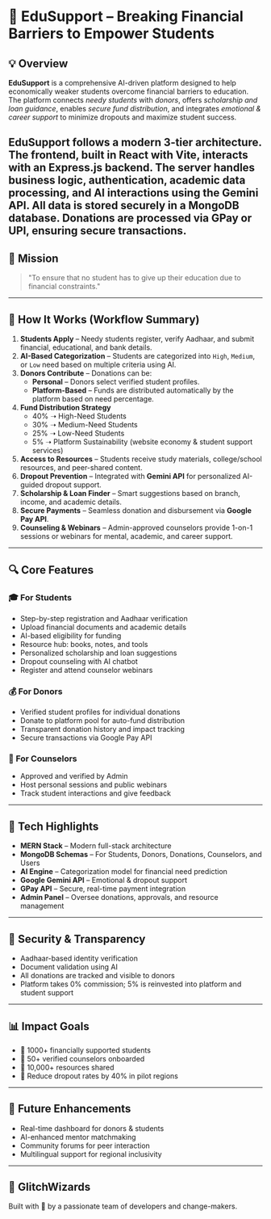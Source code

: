
# 🌟 EduSupport – Breaking Financial Barriers to Empower Students

## 💡 Overview
**EduSupport** is a comprehensive AI-driven platform designed to help economically weaker students overcome financial barriers to education. The platform connects *needy students* with *donors*, offers *scholarship and loan guidance*, enables *secure fund distribution*, and integrates *emotional & career support* to minimize dropouts and maximize student success.

**EduSupport follows a modern 3-tier architecture. The frontend, built in React with Vite, interacts with an Express.js backend. The server handles business logic, authentication, academic data processing, and AI interactions using the Gemini API. All data is stored securely in a MongoDB database. Donations are processed via GPay or UPI, ensuring secure transactions.**
---

## 🎯 Mission
> "To ensure that no student has to give up their education due to financial constraints."

---

## 🔧 How It Works (Workflow Summary)
1. **Students Apply** – Needy students register, verify Aadhaar, and submit financial, educational, and bank details.
2. **AI-Based Categorization** – Students are categorized into `High`, `Medium`, or `Low` need based on multiple criteria using AI.
3. **Donors Contribute** – Donations can be:
   - **Personal** – Donors select verified student profiles.
   - **Platform-Based** – Funds are distributed automatically by the platform based on need percentage.
4. **Fund Distribution Strategy**
   - 40% ➝ High-Need Students
   - 30% ➝ Medium-Need Students
   - 25% ➝ Low-Need Students
   - 5% ➝ Platform Sustainability (website economy & student support services)
5. **Access to Resources** – Students receive study materials, college/school resources, and peer-shared content.
6. **Dropout Prevention** – Integrated with **Gemini API** for personalized AI-guided dropout support.
7. **Scholarship & Loan Finder** – Smart suggestions based on branch, income, and academic details.
8. **Secure Payments** – Seamless donation and disbursement via **Google Pay API**.
9. **Counseling & Webinars** – Admin-approved counselors provide 1-on-1 sessions or webinars for mental, academic, and career support.

---

## 🔍 Core Features

### 🎓 For Students
- Step-by-step registration and Aadhaar verification
- Upload financial documents and academic details
- AI-based eligibility for funding
- Resource hub: books, notes, and tools
- Personalized scholarship and loan suggestions
- Dropout counseling with AI chatbot
- Register and attend counselor webinars

### 💰 For Donors
- Verified student profiles for individual donations
- Donate to platform pool for auto-fund distribution
- Transparent donation history and impact tracking
- Secure transactions via Google Pay API

### 🧠 For Counselors
- Approved and verified by Admin
- Host personal sessions and public webinars
- Track student interactions and give feedback

---

## 🧠 Tech Highlights
- **MERN Stack** – Modern full-stack architecture
- **MongoDB Schemas** – For Students, Donors, Donations, Counselors, and Users
- **AI Engine** – Categorization model for financial need prediction
- **Google Gemini API** – Emotional & dropout support
- **GPay API** – Secure, real-time payment integration
- **Admin Panel** – Oversee donations, approvals, and resource management

---

## 🔐 Security & Transparency
- Aadhaar-based identity verification
- Document validation using AI
- All donations are tracked and visible to donors
- Platform takes 0% commission; 5% is reinvested into platform and student support

---

## 📊 Impact Goals
- 🎯 1000+ financially supported students
- 🎯 50+ verified counselors onboarded
- 🎯 10,000+ resources shared
- 🎯 Reduce dropout rates by 40% in pilot regions

---

## 🚀 Future Enhancements
- Real-time dashboard for donors & students
- AI-enhanced mentor matchmaking
- Community forums for peer interaction
- Multilingual support for regional inclusivity

---

## 👥 GlitchWizards
Built with 💙 by a passionate team of developers and change-makers.
